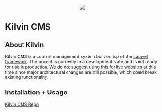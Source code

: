 
<p align="center"><img src="https://kilvincms.com/images/kilvin-icon-small.png"></p>


# Kilvin CMS

## About Kilvin

Kilvin CMS is a content management system built on top of the [Laravel framework](https://laravel.com). The project is currently in a development state and is not ready for use in production. We do not suggest using this for live websites at this time since major architectural changes are still possible, which could break existing functionality.


## Installation + Usage

[Kilvin CMS Repo](https://github.com/artificery/kilvin)

